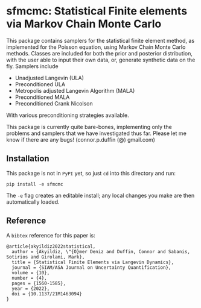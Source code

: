 # sfmcmc: Statistical Finite elements via Markov Chain Monte Carlo

This package contains samplers for the statistical finite element method, as implemented for the Poisson equation, using Markov Chain Monte Carlo methods. Classes are included for both the prior and posterior distribution, with the user able to input their own data, or, generate synthetic data on the fly. Samplers include

* Unadjusted Langevin (ULA)
* Preconditioned ULA
* Metropolis adjusted Langevin Algorithm (MALA)
* Preconditioned MALA
* Preconditioned Crank Nicolson

With various preconditioning strategies available.

This package is currently quite bare-bones, implementing only the problems and samplers that we have investigated thus far.
Please let me know if there are any bugs! (connor.p.duffin (@) gmail.com)

## Installation

This package is not in `PyPI` yet, so just `cd` into this directory and run:

```{bash}
pip install -e sfmcmc
```

The `-e` flag creates an editable install; any local changes you make are then automatically loaded.

## Reference

A `bibtex` reference for this paper is:

```{bibtex}
@article{akyildiz2022statistical,
  author = {Akyildiz, \"{O}mer Deniz and Duffin, Connor and Sabanis, Sotirios and Girolami, Mark},
  title = {Statistical Finite Elements via Langevin Dynamics},
  journal = {SIAM/ASA Journal on Uncertainty Quantification},
  volume = {10},
  number = {4},
  pages = {1560-1585},
  year = {2022},
  doi = {10.1137/21M1463094}
}
```
